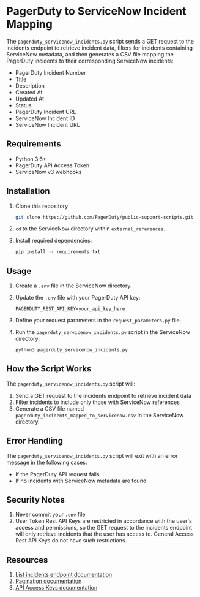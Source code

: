 # PagerDuty to ServiceNow Incident Mapping
The `pagerduty_servicenow_incidents.py` script sends a GET request to the incidents endpoint to retrieve incident data, filters for incidents containing ServiceNow metadata, and then generates a CSV file mapping the PagerDuty incidents to their corresponding ServiceNow incidents:

- PagerDuty Incident Number
- Title
- Description
- Created At
- Updated At
- Status
- PagerDuty Incident URL
- ServiceNow Incident ID
- ServiceNow Incident URL

## Requirements

- Python 3.6+
- PagerDuty API Access Token
- ServiceNow v3 webhooks

## Installation

1. Clone this repository
   ```bash
   git clone https://github.com/PagerDuty/public-support-scripts.git
   ```
   
2. `cd` to the ServiceNow directory within `external_references`.

3. Install required dependencies:
   ```bash
   pip install -r requirements.txt
   ```

## Usage

1. Create a `.env` file in the ServiceNow directory.

2. Update the `.env` file with your PagerDuty API key:
   ```
   PAGERDUTY_REST_API_KEY=your_api_key_here
   ```

3. Define your request parameters in the `request_parameters.py` file.

4. Run the `pagerduty_servicenow_incidents.py` script in the ServiceNow directory:
   ```bash
   python3 pagerduty_servicenow_incidents.py
   ```

## How the Script Works

The `pagerduty_servicenow_incidents.py` script will:

1. Send a GET request to the incidents endpoint to retrieve incident data
2. Filter incidents to include only those with ServiceNow references
3. Generate a CSV file named `pagerduty_incidents_mapped_to_servicenow.csv` in the ServiceNow directory.

## Error Handling

The `pagerduty_servicenow_incidents.py` script will exit with an error message in the following cases:

- If the PagerDuty API request fails
- If no incidents with ServiceNow metadata are found

## Security Notes

1. Never commit your `.env` file
2. User Token Rest API Keys are restricted in accordance with the user's access and permissions, so the GET request to the incidents endpoint will only retrieve incidents that the user has access to. General Access Rest API Keys do not have such restrictions.

## Resources

1. [List incidents endpoint documentation](https://developer.pagerduty.com/api-reference/9d0b4b12e36f9-list-incidents)
2. [Pagination documentation](https://developer.pagerduty.com/docs/pagination)
3. [API Access Keys documentation](https://support.pagerduty.com/main/docs/api-access-keys)
